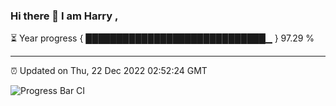 ### Hi there 👋 I am Harry , 

⏳ Year progress { █████████████████████████████▁ } 97.29 %

---

⏰ Updated on Thu, 22 Dec 2022 02:52:24 GMT

![Progress Bar CI](https://github.com/duykhang68/duykhang68/workflows/Progress%20Bar%20CI/badge.svg)

